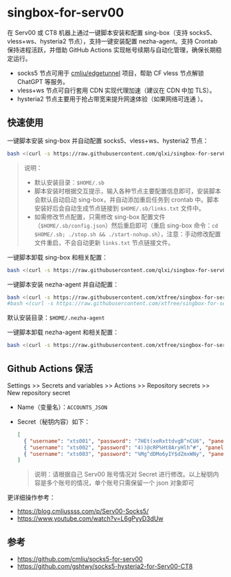 # singbox-for-serv00

在 Serv00 或 CT8 机器上通过一键脚本安装和配置 sing-box（支持 socks5、vless+ws、hysteria2 节点），支持一键安装配置 nezha-agent。支持 Crontab 保持进程活跃，并借助 GitHub Actions 实现帐号续期与自动化管理，确保长期稳定运行。

- socks5 节点可用于 [cmliu/edgetunnel](https://github.com/cmliu/edgetunnel) 项目，帮助 CF vless 节点解锁 ChatGPT 等服务。
- vless+ws 节点可自行套用 CDN 实现代理加速（建议在 CDN 中加 TLS）。
- hysteria2 节点主要用于抢占带宽来提升网速体验（如果网络可连通 ）。


## 快速使用

一键脚本安装 sing-box 并自动配置 socks5、vless+ws、hysteria2 节点：

```bash
bash <(curl -s https://raw.githubusercontent.com/qlxi/singbox-for-serv00/refs/heads/main/singbox/singbox_install.sh)
```

> 说明：
>
> - 默认安装目录：`$HOME/.sb`
> - 脚本安装时根据交互提示，输入各种节点主要配置信息即可，安装脚本会默认自动启动 sing-box，并自动添加重启任务到 crontab 中。脚本安装好后会自动生成节点链接到 `$HOME/.sb/links.txt` 文件中。
> - 如需修改节点配置，只需修改 sing-box 配置文件（`$HOME/.sb/config.json`）然后重启即可（重启  sing-box 命令：`cd $HOME/.sb; ./stop.sh && ./start-nohup.sh`），注意：手动修改配置文件重启，不会自动更新 `links.txt` 节点链接文件。

一键脚本卸载 sing-box 和相关配置：

```bash
bash <(curl -s https://raw.githubusercontent.com/qlxi/singbox-for-serv00/refs/heads/main/singbox/singbox_uninstall.sh)
```


一键脚本安装 nezha-agent 并自动配置：

```bash
bash <(curl -s https://raw.githubusercontent.com/xtfree/singbox-for-serv00/main/nezha/nezha_install.sh)
#bash <(curl -s https://raw.githubusercontent.com/xtfree/singbox-for-serv00/refs/heads/main/nezha/nezha_install.sh)
```

默认安装目录：`$HOME/.nezha-agent`

一键脚本卸载 nezha-agent 和相关配置：

```bash
bash <(curl -s https://raw.githubusercontent.com/xtfree/singbox-for-serv00/main/nezha/nezha_uninstall.sh)
```




## Github Actions 保活

Settings >> Secrets and variables >> Actions >> Repository secrets >> New repository secret
- Name（变量名）：`ACCOUNTS_JSON`
- Secret（秘钥内容）如下：

    ```json
    [
      { "username": "xts001", "password": "7HEt(xeRxttdvgB^nCU6", "panel": "panel4.serv00.com", "ssh": "s4.serv00.com" },
      { "username": "xts002", "password": "4))@cRP%Ht8AryHlh^#", "panel": "panel7.serv00.com", "ssh": "s7.serv00.com" },
      { "username": "xts003", "password": "%Mg^dDMo6yIY$dZmxWNy", "panel": "panel.ct8.pl", "ssh": "s1.ct8.pl" }
    ]
    ```
    
    > 说明：请根据自己 Serv00 账号情况对 Secret 进行修改。以上秘钥内容是多个账号的情况，单个账号只需保留一个 json 对象即可

更详细操作参考：

- https://blog.cmliussss.com/p/Serv00-Socks5/
- https://www.youtube.com/watch?v=L6gPyyD3dUw

## 参考

- https://github.com/cmliu/socks5-for-serv00
- https://github.com/gshtwy/socks5-hysteria2-for-Serv00-CT8

